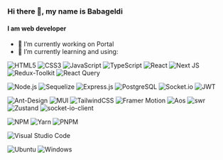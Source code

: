 

### Hi there 👋, my name is Babageldi
#### I am web developer

- 🔭 I’m currently working on Portal
- 🌱 I’m currently learning and using: 


![HTML5](https://img.shields.io/badge/html5-%23E34F26.svg?style=for-the-badge&logo=html5&logoColor=white)
![CSS3](https://img.shields.io/badge/css3-%231572B6.svg?style=for-the-badge&logo=css3&logoColor=white)
![JavaScript](https://img.shields.io/badge/javascript-%23323330.svg?style=for-the-badge&logo=javascript&logoColor=%23F7DF1E)
![TypeScript](https://img.shields.io/badge/typescript-%23007ACC.svg?style=for-the-badge&logo=typescript&logoColor=white)
![React](https://img.shields.io/badge/react-%2320232a.svg?style=for-the-badge&logo=react&logoColor=%2361DAFB)
![Next JS](https://img.shields.io/badge/Next-black?style=for-the-badge&logo=next.js&logoColor=white)
![Redux-Toolkit](https://img.shields.io/badge/redux-%23593d88.svg?style=for-the-badge&logo=redux&logoColor=whit)
![React Query](https://img.shields.io/badge/-React%20Query-FF4154?style=for-the-badge&logo=react%20query&logoColor=white)

![Node.js](https://img.shields.io/badge/Node.js-%23339933.svg?style=for-the-badge&logo=nodedotjs&logoColor=white)
![Sequelize](https://img.shields.io/badge/Sequelize-%23667AB6.svg?style=for-the-badge&logo=sequelize&logoColor=white)
![Express.js](https://img.shields.io/badge/Express.js-%23000000.svg?style=for-the-badge&logo=express&logoColor=white)
![PostgreSQL](https://img.shields.io/badge/PostgreSQL-%23336791.svg?style=for-the-badge&logo=postgresql&logoColor=white)
![Socket.io](https://img.shields.io/badge/Socket.io-%23010101.svg?style=for-the-badge&logo=socket.io&logoColor=white)
![JWT](https://img.shields.io/badge/JWT-%23000000.svg?style=for-the-badge&logo=jsonwebtokens&logoColor=white)


![Ant-Design](https://img.shields.io/badge/-AntDesign-%230170FE?style=for-the-badge&logo=ant-design&logoColor=white)
![MUI](https://img.shields.io/badge/MUI-%230081CB.svg?style=for-the-badge&logo=mui&logoColor=white)
![TailwindCSS](https://img.shields.io/badge/tailwindcss-%2338B2AC.svg?style=for-the-badge&logo=tailwind-css&logoColor=white)
![Framer Motion](https://img.shields.io/badge/Framer%20Motion-%23000000.svg?style=for-the-badge&logo=framer&logoColor=white)
![Aos](https://img.shields.io/badge/AOS-%23FF5733.svg?style=for-the-badge&logo=animate&logoColor=white)
![swr](https://img.shields.io/badge/swr-%23FFFFFF.svg?style=for-the-badge&logo=swr&logoColor=blue)
![Zustand](https://img.shields.io/badge/Zustand-%23FFDD57.svg?style=for-the-badge&logo=zustand&logoColor=black)
![socket-io-client](https://img.shields.io/badge/socket--io--client-%23010101.svg?style=for-the-badge&logo=socket.io&logoColor=white)


![NPM](https://img.shields.io/badge/NPM-%23000000.svg?style=for-the-badge&logo=npm&logoColor=white)
![Yarn](https://img.shields.io/badge/yarn-%232C8EBB.svg?style=for-the-badge&logo=yarn&logoColor=white)
![PNPM](https://img.shields.io/badge/PNPM-%232C8EBB.svg?style=for-the-badge&logo=pnpm&logoColor=white)

![Visual Studio Code](https://img.shields.io/badge/Visual%20Studio%20Code-0078d7.svg?style=for-the-badge&logo=visual-studio-code&logoColor=white)

![Ubuntu](https://img.shields.io/badge/Ubuntu-E95420?style=for-the-badge&logo=ubuntu&logoColor=white)
![Windows](https://img.shields.io/badge/Windows-0078D6?style=for-the-badge&logo=windows&logoColor=white)





<!---
babageldih4/babageldih4 is a ✨ special ✨ repository because its `README.md` (this file) appears on your GitHub profile.
You can click the Preview link to take a look at your changes.
--->
